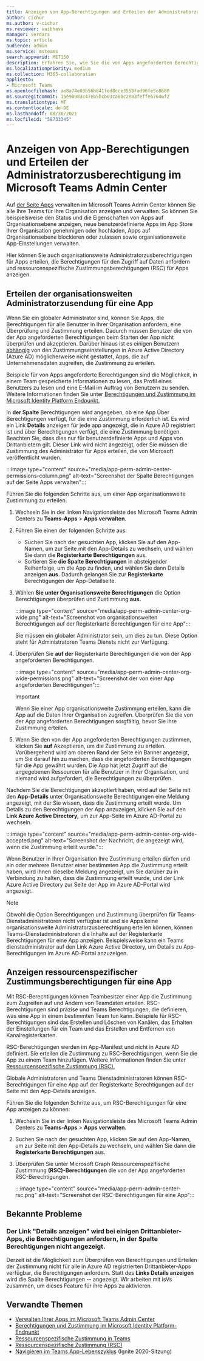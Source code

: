 ```yaml
---
title: Anzeigen von App-Berechtigungen und Erteilen der Administratorzusberechtigung im Microsoft Teams Admin Center
author: cichur
ms.author: v-cichur
ms.reviewer: vaibhava
manager: serdars
ms.topic: article
audience: admin
ms.service: msteams
search.appverid: MET150
description: Erfahren Sie, wie Sie die von Apps angeforderten Berechtigungen anzeigen und den Apps auf der Seite Apps verwalten im Microsoft Teams Admin Center die Administratorzusberechtigung erteilen.
ms.localizationpriority: medium
ms.collection: M365-collaboration
appliesto:
- Microsoft Teams
ms.openlocfilehash: ae8a74e03b56b841fed8cce3558fad96fe5c8680
ms.sourcegitcommit: 15e90083c47eb5bcb03ca80c2e83feffe67646f2
ms.translationtype: MT
ms.contentlocale: de-DE
ms.lasthandoff: 08/30/2021
ms.locfileid: "58733345"
---
```

# <a name="view-app-permissions-and-grant-admin-consent-in-the-microsoft-teams-admin-center"></a>Anzeigen von App-Berechtigungen und Erteilen der Administratorzusberechtigung im Microsoft Teams Admin Center

Auf [der Seite Apps](manage-apps.md) verwalten im Microsoft Teams Admin Center können Sie alle Ihre Teams für Ihre Organisation anzeigen und verwalten. So können Sie beispielsweise den Status und die Eigenschaften von Apps auf Organisationsebene anzeigen, neue benutzerdefinierte Apps im App Store Ihrer Organisation genehmigen oder hochladen, Apps auf Organisationsebene blockieren oder zulassen sowie organisationsweite App-Einstellungen verwalten.

Hier können Sie auch organisationsweite Administratorzusberechtigungen für Apps erteilen, die Berechtigungen für den Zugriff auf Daten anfordern und ressourcenspezifische Zustimmungsberechtigungen (RSC) für Apps anzeigen.

## <a name="grant-org-wide-admin-consent-to-an-app"></a>Erteilen der organisationsweiten Administratorzusendung für eine App

Wenn Sie ein globaler Administrator sind, können Sie Apps, die Berechtigungen für alle Benutzer in Ihrer Organisation anfordern, eine Überprüfung und Zustimmung erteilen. Dadurch müssen Benutzer die von der App angeforderten Berechtigungen beim Starten der App nicht überprüfen und akzeptieren. Darüber hinaus ist es einigen Benutzern [abhängig](/azure/active-directory/manage-apps/configure-user-consent) von den Zustimmungseinstellungen in Azure Active Directory (Azure AD) möglicherweise nicht gestattet, Apps, die auf Unternehmensdaten zugreifen, die Zustimmung zu erteilen.

Beispiele für von Apps angeforderte Berechtigungen sind die Möglichkeit, in einem Team gespeicherte Informationen zu lesen, das Profil eines Benutzers zu lesen und eine E-Mail im Auftrag von Benutzern zu senden. Weitere Informationen finden Sie unter [Berechtigungen und Zustimmung im Microsoft Identity Platform Endpunkt.](/azure/active-directory/develop/v2-permissions-and-consent) 

In **der Spalte** Berechtigungen wird angegeben, ob eine App Über Berechtigungen verfügt, für die eine Zustimmung erforderlich ist. Es wird ein Link **Details** anzeigen für jede app angezeigt, die in Azure AD registriert ist und über Berechtigungen verfügt, die eine Zustimmung benötigen. Beachten Sie, dass dies nur für benutzerdefinierte Apps und Apps von Drittanbietern gilt. Dieser Link wird nicht angezeigt, oder Sie müssen die Zustimmung des Administrator für Apps erteilen, die von Microsoft veröffentlicht wurden.

:::image type="content" source="media/app-perm-admin-center-permissions-column.png" alt-text="Screenshot der Spalte Berechtigungen auf der Seite Apps verwalten":::

Führen Sie die folgenden Schritte aus, um einer App organisationsweite Zustimmung zu erteilen:

1. Wechseln Sie in der linken Navigationsleiste des Microsoft Teams Admin Centers zu **Teams-Apps** > **Apps verwalten**.
2. Führen Sie einen der folgenden Schritte aus:
    - Suchen Sie nach der gesuchten App, klicken Sie auf den App-Namen, um zur Seite mit den App-Details zu wechseln, und wählen Sie dann die **Registerkarte Berechtigungen** aus.
    - Sortieren Sie **die Spalte Berechtigungen** in absteigender Reihenfolge, um die App zu finden, und wählen Sie dann Details anzeigen **aus.** Dadurch gelangen Sie zur **Registerkarte** Berechtigungen der App-Detailseite.

3. Wählen **Sie unter Organisationsweite Berechtigungen** die Option Berechtigungen überprüfen und Zustimmung **aus.**

    :::image type="content" source="media/app-perm-admin-center-org-wide.png" alt-text="Screenshot von organisationsweiten Berechtigungen auf der Registerkarte Berechtigungen für eine App":::

    Sie müssen ein globaler Administrator sein, um dies zu tun. Diese Option steht für Administratoren Teams Diensts nicht zur Verfügung.

4. Überprüfen Sie **auf der** Registerkarte Berechtigungen die von der App angeforderten Berechtigungen.

    :::image type="content" source="media/app-perm-admin-center-org-wide-permissions.png" alt-text="Screenshot der von einer App angeforderten Berechtigungen":::

    > [!IMPORTANT]
    > Wenn Sie einer App organisationsweite Zustimmung erteilen, kann die App auf die Daten Ihrer Organisation zugreifen. Überprüfen Sie die von der App angeforderten Berechtigungen sorgfältig, bevor Sie ihre Zustimmung erteilen.
5. Wenn Sie den von der App angeforderten Berechtigungen zustimmen, klicken Sie **auf** Akzeptieren, um die Zustimmung zu erteilen. Vorübergehend wird am oberen Rand der Seite ein Banner angezeigt, um Sie darauf hin zu machen, dass die angeforderten Berechtigungen für die App gewährt wurden. Die App hat jetzt Zugriff auf die angegebenen Ressourcen für alle Benutzer in Ihrer Organisation, und niemand wird aufgefordert, die Berechtigungen zu überprüfen.

Nachdem Sie die Berechtigungen akzeptiert haben, wird auf der Seite mit den **App-Details** unter Organisationsweite Berechtigungen eine Meldung angezeigt, mit der Sie wissen, dass die Zustimmung erteilt wurde. Um Details zu den Berechtigungen der App anzuzeigen, klicken Sie auf den **Link Azure Active Directory,** um zur App-Seite im Azure AD-Portal zu wechseln.

:::image type="content" source="media/app-perm-admin-center-org-wide-accepted.png" alt-text="Screenshot der Nachricht, die angezeigt wird, wenn die Zustimmung erteilt wurde.":::

Wenn Benutzer in Ihrer Organisation Ihre Zustimmung erteilen dürfen und ein oder mehrere Benutzer einer bestimmten App die Zustimmung erteilt haben, wird ihnen dieselbe Meldung angezeigt, um Sie darüber zu in Verbindung zu halten, dass die Zustimmung erteilt wurde, und der Link Azure Active Directory zur Seite der App im Azure AD-Portal wird angezeigt.

> [!NOTE]
> Obwohl die  Option Berechtigungen und Zustimmung überprüfen für Teams-Dienstadministratoren nicht verfügbar ist und sie Apps keine organisationsweite Administratorzusberechtigung erteilen können,  können Teams-Dienstadministratoren die Inhalte auf der Registerkarte Berechtigungen für eine App anzeigen. Beispielsweise kann ein Teams dienstadministrator auf  den Link Azure Active Directory, um Details zu App-Berechtigungen im Azure AD-Portal anzuzeigen. 

## <a name="view-resource-specific-consent-permissions-of-an-app"></a>Anzeigen ressourcenspezifischer Zustimmungsberechtigungen für eine App

Mit RSC-Berechtigungen können Teambesitzer einer App die Zustimmung zum Zugreifen auf und Ändern von Teamdaten erteilen. RSC-Berechtigungen sind präzise und Teams Berechtigungen, die definieren, was eine App in einem bestimmten Team tun kann. Beispiele für RSC-Berechtigungen sind das Erstellen und Löschen von Kanälen, das Erhalten der Einstellungen für ein Team und das Erstellen und Entfernen von Kanalregisterkarten. 

RSC-Berechtigungen werden im App-Manifest und nicht in Azure AD definiert. Sie erteilen die Zustimmung zu RSC-Berechtigungen, wenn Sie die App zu einem Team hinzufügen. Weitere Informationen finden Sie unter [Ressourcenspezifische Zustimmung (RSC).](/microsoftteams/platform/graph-api/rsc/resource-specific-consent)

Globale Administratoren und Teams Dienstadministratoren können RSC-Berechtigungen für  eine App auf der Registerkarte Berechtigungen auf der Seite mit den App-Details anzeigen. 

Führen Sie die folgenden Schritte aus, um RSC-Berechtigungen für eine App anzeigen zu können:

1. Wechseln Sie in der linken Navigationsleiste des Microsoft Teams Admin Centers zu **Teams-Apps** > **Apps verwalten**.
2. Suchen Sie nach der gesuchten App, klicken Sie auf den App-Namen, um zur Seite mit den App-Details zu wechseln, und wählen Sie dann die **Registerkarte Berechtigungen** aus.
3. Überprüfen Sie unter Microsoft Graph Ressourcenspezifische Zustimmung **(RSC)-Berechtigungen** die von der App angeforderten RSC-Berechtigungen.

    :::image type="content" source="media/app-perm-admin-center-rsc.png" alt-text="Screenshot der RSC-Berechtigungen für eine App":::

## <a name="known-issues"></a>Bekannte Probleme

### <a name="the-view-details-link-isnt-displayed-in-the-permissions-column-for-some-third-party-apps-that-request-permissions"></a>Der Link "Details anzeigen" wird bei einigen Drittanbieter-Apps, die Berechtigungen anfordern, in der Spalte Berechtigungen nicht angezeigt.

Derzeit ist die Möglichkeit zum Überprüfen von Berechtigungen und Erteilen der Zustimmung nicht für alle in Azure AD registrierten Drittanbieter-Apps verfügbar, die Berechtigungen anfordern. Statt des **Links Details anzeigen** wird die Spalte Berechtigungen **--** angezeigt.  Wir arbeiten mit isVs zusammen, um dieses Feature für ihre Apps zu aktivieren.

## <a name="related-topics"></a>Verwandte Themen

- [Verwalten Ihrer Apps im Microsoft Teams Admin Center](manage-apps.md)
- [Berechtigungen und Zustimmung im Microsoft Identity Platform-Endpunkt](/azure/active-directory/develop/v2-permissions-and-consent)
- [Ressourcenspezifische Zustimmung in Teams](resource-specific-consent.md)
- [Ressourcenspezifische Zustimmung (RSC)](/microsoftteams/platform/graph-api/rsc/resource-specific-consent)
- [Navigieren im Teams App-Lebenszyklus](https://aka.ms/PR132) (Ignite 2020-Sitzung)